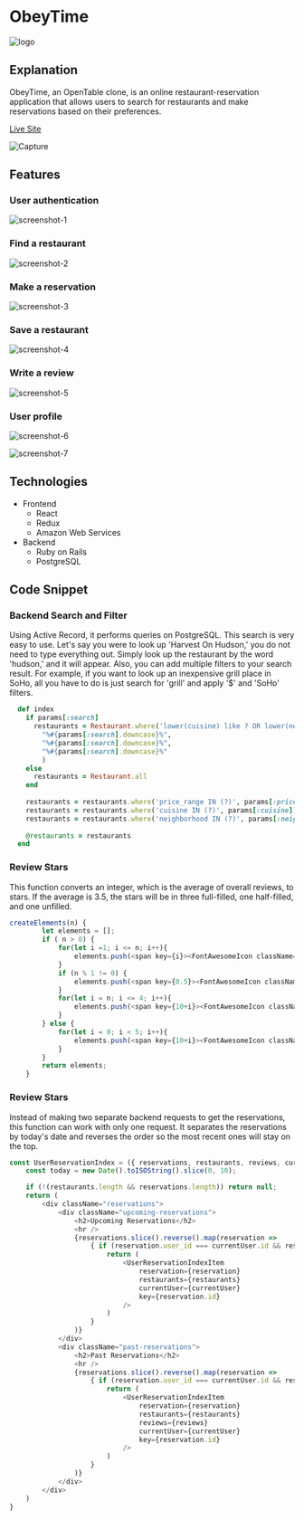 # ObeyTime

![logo](https://user-images.githubusercontent.com/43161185/133803505-31206666-48d1-4694-b725-59756ed7be78.png)

## Explanation

ObeyTime, an OpenTable clone, is an online restaurant-reservation application that allows users to search for restaurants and make reservations based on their preferences.

[Live Site](https://obeytime.herokuapp.com "ObeyTime")

![Capture](https://user-images.githubusercontent.com/43161185/133803601-7959e955-c412-40a5-9aff-fdcc62f5fd47.PNG)

## Features

### User authentication

![screenshot-1](/app/assets/images/screenshot-1.PNG)

### Find a restaurant

![screenshot-2](/app/assets/images/screenshot-2.PNG)

### Make a reservation

![screenshot-3](/app/assets/images/screenshot-3.PNG)

### Save a restaurant

![screenshot-4](/app/assets/images/screenshot-4.PNG)

### Write a review

![screenshot-5](/app/assets/images/screenshot-5.PNG)

### User profile

![screenshot-6](/app/assets/images/screenshot-6.PNG)

![screenshot-7](/app/assets/images/screenshot-7.PNG)


## Technologies

* Frontend
  * React
  * Redux
  * Amazon Web Services
* Backend
  * Ruby on Rails
  * PostgreSQL

## Code Snippet

### Backend Search and Filter

Using Active Record, it performs queries on PostgreSQL. This search is very easy to use. Let's say you were to look up 'Harvest On Hudson,' you do not need to type everything out. Simply look up the restaurant by the word 'hudson,' and it will appear. Also, you can add multiple filters to your search result. For example, if you want to look up an inexpensive grill place in SoHo, all you have to do is just search for 'grill' and apply '$' and 'SoHo' filters. 

```ruby
  def index
    if params[:search]
      restaurants = Restaurant.where('lower(cuisine) like ? OR lower(neighborhood) like ? OR lower(name) like ?',
        "%#{params[:search].downcase}%",
        "%#{params[:search].downcase}%",
        "%#{params[:search].downcase}%"
        )
    else
      restaurants = Restaurant.all
    end
        
    restaurants = restaurants.where('price_range IN (?)', params[:price]) if params[:price]
    restaurants = restaurants.where('cuisine IN (?)', params[:cuisine]) if params[:cuisine]
    restaurants = restaurants.where('neighborhood IN (?)', params[:neighborhood]) if params[:neighborhood]
        
    @restaurants = restaurants
  end
```

### Review Stars

This function converts an integer, which is the average of overall reviews, to stars. If the average is 3.5, the stars will be in three full-filled, one half-filled, and one unfilled.

```javascript
createElements(n) {
        let elements = [];
        if ( n > 0) {
            for(let i =1; i <= n; i++){
                elements.push(<span key={i}><FontAwesomeIcon className="stars-filled" icon={fasStar} /></span>);
            }
            if (n % 1 != 0) {
                elements.push(<span key={0.5}><FontAwesomeIcon className="stars-half" icon={fasStarHalfAlt} /></span>);
            }
            for(let i = n; i <= 4; i++){
                elements.push(<span key={10+i}><FontAwesomeIcon className="stars-unfilled" icon={farStar} /></span>);
            }
        } else {
            for(let i = 0; i < 5; i++){
                elements.push(<span key={10+i}><FontAwesomeIcon className="stars-unfilled" icon={farStar} /></span>);
            }
        }
        return elements;
    }
```

### Review Stars

Instead of making two separate backend requests to get the reservations, this function can work with only one request. It separates the reservations by today's date and reverses the order so the most recent ones will stay on the top.

```javascript
const UserReservationIndex = ({ reservations, restaurants, reviews, currentUser }) => {
    const today = new Date().toISOString().slice(0, 10);

    if (!(restaurants.length && reservations.length)) return null;
    return (
        <div className="reservations">
            <div className="upcoming-reservations">
                <h2>Upcoming Reservations</h2>
                <hr />
                {reservations.slice().reverse().map(reservation => 
                    { if (reservation.user_id === currentUser.id && reservation.date >= today) 
                        return (
                            <UserReservationIndexItem
                                reservation={reservation}
                                restaurants={restaurants}
                                currentUser={currentUser}
                                key={reservation.id}
                            />  
                        )
                    } 
                )}
            </div>
            <div className="past-reservations">
                <h2>Past Reservations</h2>
                <hr />
                {reservations.slice().reverse().map(reservation => 
                    { if (reservation.user_id === currentUser.id && reservation.date < today) 
                        return (
                            <UserReservationIndexItem
                                reservation={reservation}
                                restaurants={restaurants}
                                reviews={reviews}
                                currentUser={currentUser}
                                key={reservation.id}
                            />  
                        )
                    } 
                )}
            </div>
        </div>
    )
}
```